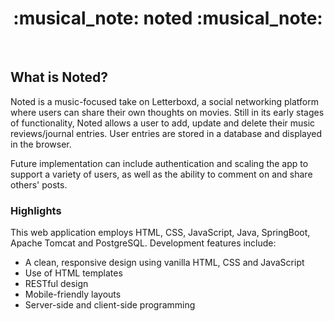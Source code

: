 <div align="center">
  <h1>:musical_note: noted :musical_note:</h1>
</div>
<br>

## What is Noted?

Noted is a music-focused take on Letterboxd, a social networking platform where users can share their own thoughts on movies. Still in its early stages of functionality, Noted allows a user to add, update and delete their music reviews/journal entries. User entries are stored in a database and displayed in the browser.

Future implementation can include authentication and scaling the app to support a variety of users, as well as the ability to comment on and share others' posts.

### Highlights

This web application employs HTML, CSS, JavaScript, Java, SpringBoot, Apache Tomcat and PostgreSQL. Development features include:
* A clean, responsive design using vanilla HTML, CSS and JavaScript
* Use of HTML templates
* RESTful design
* Mobile-friendly layouts
* Server-side and client-side programming
